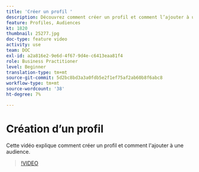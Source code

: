 ```yaml
---
title: 'Créer un profil '
description: Découvrez comment créer un profil et comment l’ajouter à une audience.
feature: Profiles, Audiences
kt: 1820
thumbnail: 25277.jpg
doc-type: feature video
activity: use
team: DOC
exl-id: a2a816e2-9e6d-4f67-9d4e-c6413eaa81f4
role: Business Practitioner
level: Beginner
translation-type: tm+mt
source-git-commit: 5d2bc8bd3a3a0fdb5e2f1ef75af2ab60b8f6abc8
workflow-type: tm+mt
source-wordcount: '38'
ht-degree: 7%

---
```


# Création d’un profil

Cette vidéo explique comment créer un profil et comment l&#39;ajouter à une audience.

>[!VIDEO](https://video.tv.adobe.com/v/25277/?quality=12)
